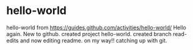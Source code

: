 # hello-world
hello-world from https://guides.github.com/activities/hello-world/
Hello again. New to github. 
created project hello-world. 
created branch read-edits and now editing readme. on my way!! catching up with git.
